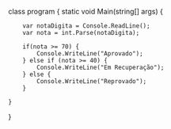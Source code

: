 
class program {
	static void Main(string[] args) {
		
		var notaDigita = Console.ReadLine();
		var nota = int.Parse(notaDigita);
		
		if(nota >= 70) {
			Console.WriteLine("Aprovado");
		} else if (nota >= 40) {
			Console.WriteLine("Em Recuperação");
		} else {
			Console.WriteLine("Reprovado");
		}
		
	}
}
